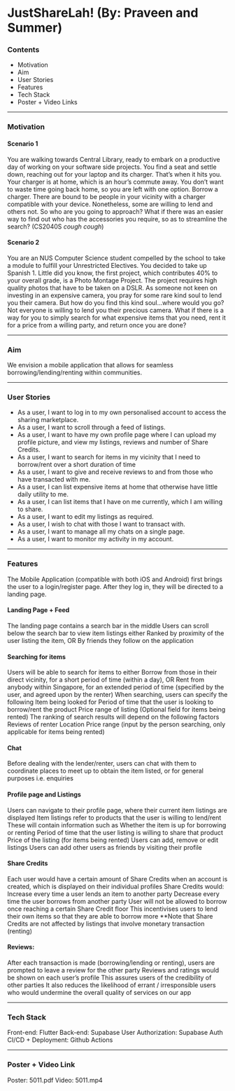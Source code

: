 # JustShareLah! (By: Praveen and Summer)

### Contents
- Motivation
- Aim
- User Stories
- Features
- Tech Stack
- Poster + Video Links
<hr>

### Motivation

#### Scenario 1
You are walking towards Central Library, ready to embark on a productive day of working on your software side projects. You find a seat and settle down, reaching out for your laptop and its charger. That’s when it hits you. Your charger is at home, which is an hour’s commute away. You don’t want to waste time going back home, so you are left with one option. Borrow a charger. There are bound to be people in your vicinity with a charger compatible with your device. Nonetheless, some are willing to lend and others not. So who are you going to approach? What if there was an easier way to find out who has the accessories you require, so as to streamline the search? (CS2040S *cough* *cough*)

#### Scenario 2
You are an NUS Computer Science student compelled by the school to take a module to fulfill your Unrestricted Electives. You decided to take up Spanish 1. Little did you know, the first project, which contributes 40% to your overall grade, is a Photo Montage Project. The project requires high quality photos that have to be taken on a DSLR. As someone not keen on investing in an expensive camera, you pray for some rare kind soul to lend you their camera. But how do you find this kind soul…where would you go? Not everyone is willing to lend you their precious camera. What if there is a way for you to simply search for what expensive items that you need, rent it for a price from a willing party, and return once you are done?
<hr>

### Aim

We envision a mobile application that allows for seamless borrowing/lending/renting within communities.
<br>
<hr>

### User Stories
- As a user, I want to log in to my own personalised account to access the sharing marketplace.
- As a user, I want to scroll through a feed of listings.
- As a user, I want to have my own profile page where I can upload my profile picture, and view my listings, reviews and number of Share Credits. 
- As a user, I want to search for items in my vicinity that I need to borrow/rent over a short duration of time
- As a user, I want to give and receive reviews to and from those who have transacted with me.
- As a user, I can list expensive items at home that otherwise have little daily utility to me.
- As a user, I can list items that I have on me currently, which I am willing to share.
- As a user, I want to edit my listings as required.
- As a user, I wish to chat with those I want to transact with.
- As a user, I want to manage all my chats on a single page.
- As a user, I want to monitor my activity in my account.
<hr>

### Features

The Mobile Application (compatible with both iOS and Android) first brings the user to a login/register page. After they log in, they will be directed to a landing page. 

#### Landing Page + Feed
The landing page contains a search bar in the middle
Users can scroll below the search bar to view item listings either
Ranked by proximity of the user listing the item, OR
By friends they follow on the application

#### Searching for items
Users will be able to search for items to either
Borrow from those in their direct vicinity, for a short period of time (within a day), OR
Rent from anybody within Singapore, for an extended period of time (specified by the user, and agreed upon by the renter)
When searching, users can specify the following
Item being looked for
Period of time that the user is looking to borrow/rent the product
Price range of listing (Optional field for items being rented)
The ranking of search results will depend on the following factors
Reviews of renter
Location
Price range (input by the person searching, only applicable for items being rented)

#### Chat
Before dealing with the lender/renter, users can chat with them to coordinate places to meet up to obtain the item listed, or for general purposes i.e. enquiries

#### Profile page and Listings
Users can navigate to their profile page, where their current item listings are displayed
Item listings refer to products that the user is willing to lend/rent
These will contain information such as
Whether the item is up for borrowing or renting
Period of time that the user listing is willing to share that product
Price of the listing (for items being rented)
Users can add, remove or edit listings
Users can add other users as friends by visiting their profile

#### Share Credits
Each user would have a certain amount of Share Credits when an account is created, which is displayed on their individual profiles
Share Credits would:
Increase every time a user lends an item to another party
Decrease every time the user borrows from another party
User will not be allowed to borrow once reaching a certain Share Credit floor
This incentivises users to lend their own items so that they are able to borrow more
**Note that Share Credits are not affected by listings that involve monetary transaction (renting)

#### Reviews:
After each transaction is made (borrowing/lending or renting), users are prompted to leave a review for the other party
Reviews and ratings would be shown on each user’s profile
This assures users of the credibility of other parties
It also reduces the likelihood of errant / irresponsible users who would undermine the overall quality of services on our app
<hr>

### Tech Stack
Front-end: Flutter
Back-end: Supabase
User Authorization: Supabase Auth
CI/CD + Deployment: Github Actions
<hr>

### Poster + Video Link
Poster: 5011.pdf 
Video: 5011.mp4
